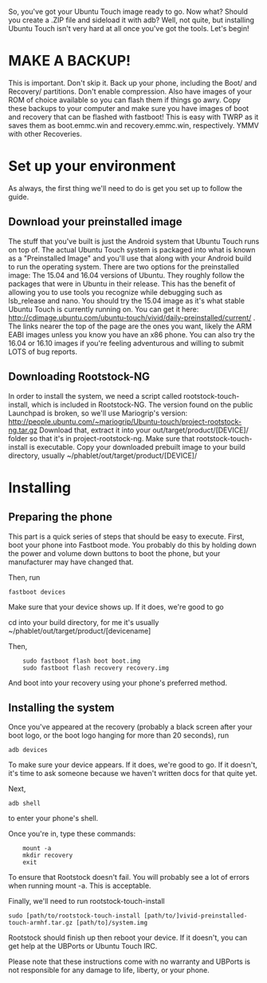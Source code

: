 So, you've got your Ubuntu Touch image ready to go. Now what? Should you create a .ZIP file and sideload it with adb? Well, not quite, but installing Ubuntu Touch isn't very hard at all once you've got the tools. Let's begin!


# MAKE A BACKUP!
This is important. Don't skip it. Back up your phone, including the Boot/ and Recovery/ partitions. Don't enable compression. Also have images of your ROM of choice available so you can flash them if things go awry. Copy these backups to your computer and make sure you have images of boot and recovery that can be flashed with fastboot! This is easy with TWRP as it saves them as boot.emmc.win and recovery.emmc.win, respectively. YMMV with other Recoveries.

# Set up your environment

As always, the first thing we'll need to do is get you set up to follow the guide.

## Download your preinstalled image
The stuff that you've built is just the Android system that Ubuntu Touch runs on top of. The actual Ubuntu Touch system is packaged into what is known as a "Preinstalled Image" and you'll use that along with your Android build to run the operating system.
There are two options for the preinstalled image: The 15.04 and 16.04 versions of Ubuntu. They roughly follow the packages that were in Ubuntu in their release. This has the benefit of allowing you to use tools you recognize while debugging such as lsb_release and nano. 
You should try the 15.04 image as it's what stable Ubuntu Touch is currently running on. You can get it here: <http://cdimage.ubuntu.com/ubuntu-touch/vivid/daily-preinstalled/current/> . The links nearer the top of the page are the ones you want, likely the ARM EABI images unless you know you have an x86 phone.
You can also try the 16.04 or 16.10 images if you're feeling adventurous and willing to submit LOTS of bug reports.

## Downloading Rootstock-NG
In order to install the system, we need a script called rootstock-touch-install, which is included in Rootstock-NG. The version found on the public Launchpad is broken, so we'll use Mariogrip's version: <http://people.ubuntu.com/~mariogrip/Ubuntu-touch/project-rootstock-ng.tar.gz>
Download that, extract it into your out/target/product/[DEVICE]/ folder so that it's in project-rootstock-ng. Make sure that rootstock-touch-install is executable.
Copy your downloaded prebuilt image to your build directory, usually ~/phablet/out/target/product/[DEVICE]/

# Installing


## Preparing the phone
This part is a quick series of steps that should be easy to execute. First, boot your phone into Fastboot mode. You probably do this by holding down the power and volume down buttons to boot the phone, but your manufacturer may have changed that.

Then, run 
```
fastboot devices
```
Make sure that your device shows up. If it does, we're good to go

cd into your build directory, for me it's usually ~/phablet/out/target/product/[devicename]

Then,
```	
	sudo fastboot flash boot boot.img
	sudo fastboot flash recovery recovery.img
```
And boot into your recovery using your phone's preferred method.

## Installing the system

Once you've appeared at the recovery (probably a black screen after your boot logo, or the boot logo hanging for more than 20 seconds), run 
```
adb devices
```
To make sure your device appears. If it does, we're good to go. If it doesn't, it's time to ask someone because we haven't written docs for that quite yet.

Next,
```
adb shell
```
to enter your phone's shell.

Once you're in, type these commands:
```
	mount -a
	mkdir recovery
	exit
```

To ensure that Rootstock doesn't fail. You will probably see a lot of errors when running mount -a. This is acceptable.

Finally, we'll need to run rootstock-touch-install

```
sudo [path/to/rootstock-touch-install [path/to/]vivid-preinstalled-touch-armhf.tar.gz [path/to]/system.img 
```

Rootstock should finish up then reboot your device. If it doesn't, you can get help at the UBPorts or Ubuntu Touch IRC.



Please note that these instructions come with no warranty and UBPorts is not responsible for any damage to life, liberty, or your phone.